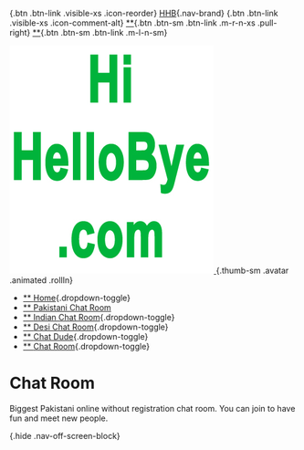 <div class="section hbox stretch">

<div class="section vbox">

[](){.btn .btn-link .visible-xs .icon-reorder} [HHB](#){.nav-brand}
[](){.btn .btn-link .visible-xs .icon-comment-alt}
[**](indexbfd1.html?logout=1){.btn .btn-sm .btn-link .m-r-n-xs
.pull-right} [**](#nav){.btn .btn-sm .btn-link .m-l-n-sm}
<div class="section">

<div class="lter nav-user hidden-xs pos-rlt">

<div class="nav-avatar pos-rlt">

[![](../images/hihellobye.jpg) <span
class="caret caret-white"></span>](#){.thumb-sm .avatar .animated
.rollIn}

</div>

</div>

-   [** <span>Home</span>](../index.html){.dropdown-toggle}
-   [** <span>Pakistani Chat Room</span>](pakistani-chat-rooms.html)
-   [** <span>Indian Chat
    Room</span>](indian-chat-rooms.html){.dropdown-toggle}
-   [** <span>Desi Chat
    Room</span>](desi-chat-rooms.html){.dropdown-toggle}
-   [** <span>Chat Dude</span>](chat-dude/index.html){.dropdown-toggle}
-   [** <span>Chat Room</span>](index.html){.dropdown-toggle}

</div>

</div>

<div id="content" class="section">

<div class="section vbox">

<div class="section scrollable wrapper">

Chat Room
=========

Biggest Pakistani online without registration chat room. You can join to
have fun and meet new people.

<div id="comments">

</div>

</div>

</div>

[](#){.hide .nav-off-screen-block}

</div>

</div>
